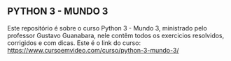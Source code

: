 ## PYTHON 3 - MUNDO 3
Este repositório é sobre o curso Python 3 - Mundo 3, ministrado pelo professor Gustavo Guanabara, nele contêm todos os exercicios resolvidos, corrigidos e com dicas. Este é o link do curso: https://www.cursoemvideo.com/curso/python-3-mundo-3/
